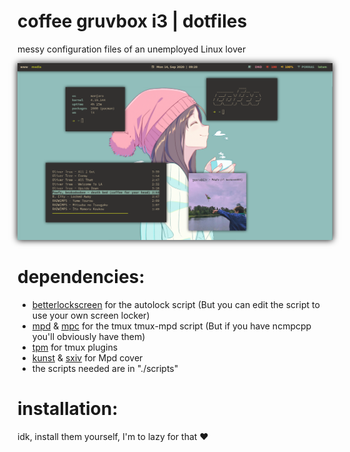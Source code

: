 # coffee gruvbox i3 | dotfiles 
messy configuration files of an unemployed Linux lover

<img style="box-shadow: 0px 0px 10px #000;" src="./.assets/fakebusy.png">

# dependencies: 
* [betterlockscreen](https://github.com/pavanjadhaw/betterlockscreen) for the autolock script (But you can edit the script to use your own screen locker)
* [mpd](https://github.com/MusicPlayerDaemon/MPD) & [mpc](https://github.com/MusicPlayerDaemon/mpc) for the tmux tmux-mpd script (But if you have ncmpcpp you'll obviously have them)
* [tpm](https://github.com/tmux-plugins/tpm) for tmux plugins 
* [kunst](https://github.com/sdushantha/kunst) & [sxiv](https://github.com/muennich/sxiv) for Mpd cover 
* the scripts needed are in "./scripts"

# installation:
idk, install them yourself, I'm to lazy for that ❤ 
